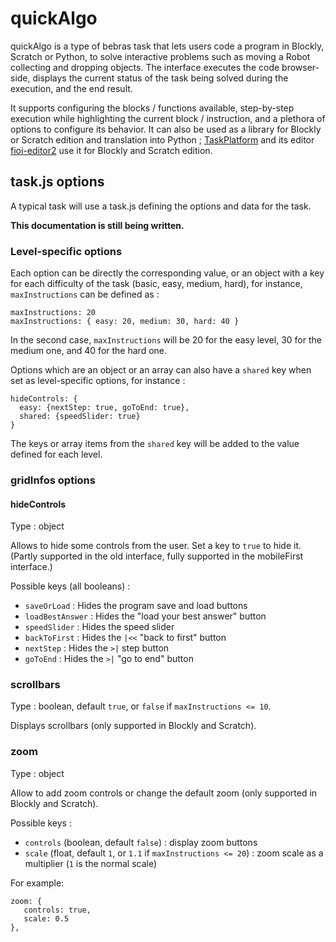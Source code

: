 # quickAlgo

quickAlgo is a type of bebras task that lets users code a program in Blockly,
Scratch or Python, to solve interactive problems such as moving a Robot
collecting and dropping objects. The interface executes the code browser-side,
displays the current status of the task being solved during the execution, and
the end result.

It supports configuring the blocks / functions available, step-by-step
execution while highlighting the current block / instruction, and a plethora of
options to configure its behavior. It can also be used as a library for Blockly
or Scratch edition and translation into Python ;
[TaskPlatform](https://github.com/France-ioi/TaskPlatform) and its editor
[fioi-editor2](https://github.com/France-ioi/fioi-editor2) use it for Blockly
and Scratch edition.


## task.js options

A typical task will use a task.js defining the options and data for the task.

**This documentation is still being written.**

### Level-specific options

Each option can be directly the corresponding value, or an object with a key
for each difficulty of the task (basic, easy, medium, hard), for instance,
`maxInstructions` can be defined as :
```
maxInstructions: 20
maxInstructions: { easy: 20, medium: 30, hard: 40 }
```

In the second case, `maxInstructions` will be 20 for the easy level, 30 for the
medium one, and 40 for the hard one.

Options which are an object or an array can also have a `shared` key when set
as level-specific options, for instance :
```
hideControls: {
  easy: {nextStep: true, goToEnd: true},
  shared: {speedSlider: true}
}
```

The keys or array items from the `shared` key will be added to the value defined
for each level.

### gridInfos options

#### hideControls

Type : object

Allows to hide some controls from the user. Set a key to `true` to hide it.
(Partly supported in the old interface, fully supported in the mobileFirst
interface.)

Possible keys (all booleans) :

* `saveOrLoad` : Hides the program save and load buttons
* `loadBestAnswer` : Hides the "load your best answer" button
* `speedSlider` : Hides the speed slider
* `backToFirst` : Hides the `|<<` "back to first" button
* `nextStep` : Hides the `>|` step button
* `goToEnd` : Hides the `>|` "go to end" button

### scrollbars

Type : boolean, default `true`, or `false` if `maxInstructions <= 10`.

Displays scrollbars (only supported in Blockly and Scratch).

### zoom

Type : object

Allow to add zoom controls or change the default zoom (only supported in
Blockly and Scratch).

Possible keys :

* `controls` (boolean, default `false`) : display zoom buttons
* `scale` (float, default `1`, or `1.1` if `maxInstructions <= 20`) : zoom
scale as a multiplier (`1` is the normal scale)

For example:
```
zoom: {
   controls: true,
   scale: 0.5
},
```
